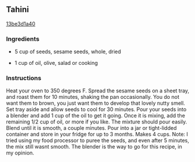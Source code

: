 ## Tahini

[13be3d1a40](http://tastykitchen.com/recipes/condiments/tahini/)

### Ingredients

 - 5 cup of seeds, sesame seeds, whole, dried

 - 1 cup of oil, olive, salad or cooking

### Instructions

Heat your oven to 350 degrees F. Spread the sesame seeds on a sheet tray, and roast them for 10 minutes, shaking the pan occasionally. You do not want them to brown, you just want them to develop that lovely nutty smell. Set tray aside and allow seeds to cool for 30 minutes. Pour your seeds into a blender and add 1 cup of the oil to get it going. Once it is mixing, add the remaining 1/2 cup of oil, or more if you like. The mixture should pour easily. Blend until it is smooth, a couple minutes. Pour into a jar or tight-lidded container and store in your fridge for up to 3 months. Makes 4 cups. Note: I tried using my food processor to puree the seeds, and even after 5 minutes, the mix still wasnt smooth. The blender is the way to go for this recipe, in my opinion.